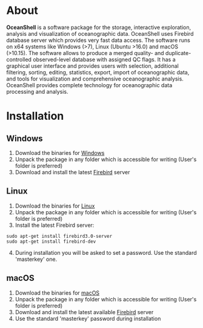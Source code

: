 # About
**OceanShell** is a software package for the storage, interactive exploration, analysis and visualization of oceanographic data. OceanShell uses Firebird database server which provides very fast data access. The software runs on x64 systems like Windows (>7), Linux (Ubuntu >16.0) and macOS (>10.15). The software allows to produce a merged quality- and duplicate-controlled observed-level database with assigned QC flags.  It has a graphical user interface and provides users with selection, additional filtering, sorting, editing, statistics, export, import of oceanographic data, and tools for visualization and comprehensive oceanographic analysis. OceanShell provides complete technology for oceanographic data processing and analysis.

# Installation

## Windows
1. Download the binaries for [Windows](https://github.com/OceanShell/OceanShell/releases/download/v.0.1-alpha/windows_x86-64.zip)
2. Unpack the package in any folder which is accessible for writing (User's folder is preferred)
3. Download and install the latest [Firebird](https://github.com/FirebirdSQL/firebird/releases/download/R3_0_7/Firebird-3.0.7.33374_1_x64.exe) server

## Linux
1. Download the binaries for [Linux](https://github.com/OceanShell/OceanShell/releases/download/v.0.1-alpha/linux_x86-64.tar.gz)
2. Unpack the package in any folder which is accessible for writing (User's folder is preferred)
3. Install the latest Firebird server:
```
sudo apt-get install firebird3.0-server
sudo apt-get install firebird-dev
```
4. During installation you will be asked to set a password. Use the standard 'masterkey' one.

## macOS
1. Download the binaries for [macOS](https://github.com/OceanShell/OceanShell/releases/download/v.0.1-alpha/macos_x86-64.tar.gz)
2. Unpack the package in any folder which is accessible for writing (User's folder is preferred)
3. Download and install the latest available [Firebird](https://github.com/FirebirdSQL/firebird/releases/download/R3_0_7/Firebird-3.0.7-33374-x86_64.pkg) server
4. Use the standard 'masterkey' password during installation
